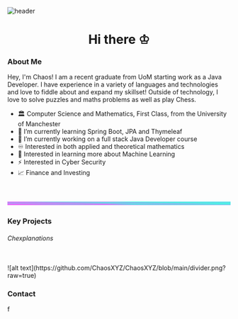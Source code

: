 ![header](https://capsule-render.vercel.app/api?type=waving&color=gradient&customColorList=7)
<h1 align="center"> Hi there ♔ </h1>
<h3>About Me</h3>
Hey, I'm Chaos! I am a recent graduate from UoM starting work as a Java Developer. I have experience in a variety of languages and technologies and love to fiddle about and expand my skillset! Outside of technology, I love to solve puzzles and maths problems as well as play Chess.
<br/>

- 🏛️ Computer Science and Mathematics, First Class, from the University of Manchester
- 🌱 I’m currently learning Spring Boot, JPA and Thymeleaf 
- 🔭 I’m currently working on a full stack Java Developer course
- ♾️ Interested in both applied and theoretical mathematics
- 🧠 Interested in learning more about Machine Learning 
- ⚡ Interested in Cyber Security 
- 📈 Finance and Investing

<br/>

![alt text](https://github.com/ChaosXYZ/ChaosXYZ/blob/main/divider.png?raw=true)

<h3>Key Projects</h3>
<h6> Chexplanations </h6>
<br/>
![alt text](https://github.com/ChaosXYZ/ChaosXYZ/blob/main/divider.png?raw=true)

<h3>Contact</h3>
f

<!--
**ChaosXYZ/ChaosXYZ** is a ✨ _special_ ✨ repository because its `README.md` (this file) appears on your GitHub profile.

Here are some ideas to get you started:

- 🔭 I’m currently working on ...
- 🌱 I’m currently learning ...
- 👯 I’m looking to collaborate on ...
- 🤔 I’m looking for help with ...
- 💬 Ask me about ...
- 📫 How to reach me: ...
- 😄 Pronouns: ...
- ⚡ Fun fact: ...
-->
